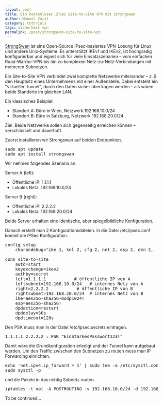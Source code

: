 ```yaml
---
layout: post
title: Ein kostenloses IPSec Site-to-Site VPN mit Strongswan
author: Manuel Zarat
category: tutorials
tags: sicherheit vpn
permalink: /post/strongswan-site-to-site-vpn
---
```


<a href="https://strongswan.org/" target="_blank">StrongSwan</a> ist eine Open-Source IPsec-basiertes VPN-Lösung für Linux und andere Unix-Systeme. Es unterstützt IKEv1 und IKEv2, ist hochgradig konfigurierbar und eignet sich für viele Einsatzszenarien – vom einfachen Road-Warrior-VPN bis hin zu komplexen Netz-zu-Netz-Verbindungen mit mehreren Subnetzen.

<!--excerpt_separator-->

Ein Site-to-Site VPN verbindet zwei komplette Netzwerke miteinander – z. B. den Hauptsitz eines Unternehmens mit einer Außenstelle. Dabei entsteht ein "virtueller Tunnel", durch den Daten sicher übertragen werden – als wären beide Standorte im gleichen LAN.

Ein klassisches Beispiel:

<ul>
<li>Standort A: Büro in Wien, Netzwerk 192.168.10.0/24</li>
<li>Standort B: Büro in Salzburg, Netzwerk 192.168.20.0/24</li>
</ul>

Ziel: Beide Netzwerke sollen sich gegenseitig erreichen können – verschlüsselt und dauerhaft.

Zuerst installieren wir Strongswan auf beiden Endpunkten.

<pre>
sudo apt update
sudo apt install strongswan
</pre>

Wir nehmen folgendes Szenario an:

Server A (left):
<ul>
<li>Öffentliche IP: 1.1.1.1</li>
<li>Lokales Netz: 192.168.10.0/24</li>
</ul>

Server B (right):
<ul>
<li>Öffentliche IP: 2.2.2.2</li>
<li>Lokales Netz: 192.168.20.0/24</li>
</ul>

Beide Server erhalten eine identische, aber spiegelbildliche Konfiguration.

Danach erstellt man 2 Konfigurationsdateien. In die Datei /etc/ipsec.conf kommt die IPSec Konfiguration.

<pre>
config setup
    charondebug="ike 1, knl 2, cfg 2, net 2, esp 2, dmn 2,  mgr 2"

conn site-to-site
    auto=start
    keyexchange=ikev2
    authby=secret
    left=1.1.1.1           # öffentliche IP von A
    leftsubnet=192.168.10.0/24   # internes Netz von A
    right=2.2.2.2           # öffentliche IP von B
    rightsubnet=192.168.20.0/24  # internes Netz von B
    ike=aes256-sha256-modp1024!
    esp=aes256-sha256!
    dpdaction=restart
    dpddelay=30s
    dpdtimeout=120s
</pre>

Den PSK muss man in der Datei /etc/ipsec.secrets eintragen.

<pre>1.1.1.1 2.2.2.2 : PSK "EinStarkesPasswort123!"</pre>

Damit wäre die Grundkonfiguration erledigt und der Tunnel kann aufgebaut werden. Um den Traffic zwischen den Subnetzen zu routen muss man IP Forwarding einrichten.

<pre>
echo 'net.ipv4.ip_forward = 1' | sudo tee -a /etc/sysctl.conf
sudo sysctl -p
</pre>

und die Pakete in das richtig Subnetz routen.

<pre>
iptables -t nat -A POSTROUTING -s 192.168.10.0/24 -d 192.168.20.0/24 -j ACCEPT
</pre>

To be continued...
